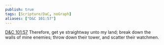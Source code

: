```yaml
---
publish: true
tags: [Scripture/DaC, noGraph]
aliases: ["D&C 101:57"]
---
```

[D&C 101:57](https://churchofjesuschrist.org/study/scriptures/dc-testament/dc/101?lang=eng&id=p57#p57) Therefore, get ye straightway unto my land; break down the walls of mine enemies; throw down their tower, and scatter their watchmen.
